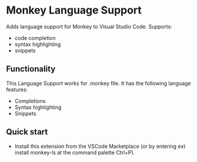 # Monkey Language Support

Adds language support for Monkey to Visual Studio Code. Supports:

- code completion
- syntax highlighting
- snippets

## Functionality

This Language Support works for .monkey file. It has the following language features:

- Completions
- Syntax highlighting
- Snippets

## Quick start

- Install this extension from the VSCode Marketplace (or by entering ext install monkey-ls at the command palette Ctrl+P).
